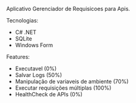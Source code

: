 Aplicativo Gerenciador de Requisicoes para Apis.

Tecnologias:

- C# .NET
- SQLite
- Windows Form

Features:

- Executavel (0%)
- Salvar Logs (50%)
- Manipulação de variaveis de ambiente (70%)
- Executar requisições múltiplas (100%)
- HealthCheck de APIs (0%)
